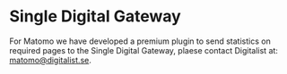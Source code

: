 # Single Digital Gateway

For Matomo we have developed a premium plugin to send statistics on required pages to the Single Digital Gateway, plaese contact Digitalist at: matomo@digitalist.se. 

